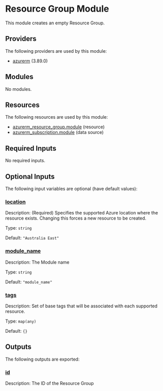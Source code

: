 # Resource Group Module

This module creates an empty Resource Group.

## Providers

The following providers are used by this module:

- <a name="provider_azurerm"></a> [azurerm](#provider_azurerm) (3.89.0)

## Modules

No modules.

## Resources

The following resources are used by this module:

- [azurerm_resource_group.module](https://registry.terraform.io/providers/hashicorp/azurerm/latest/docs/resources/resource_group) (resource)
- [azurerm_subscription.module](https://registry.terraform.io/providers/hashicorp/azurerm/latest/docs/data-sources/subscription) (data source)

## Required Inputs

No required inputs.

## Optional Inputs

The following input variables are optional (have default values):

### <a name="input_location"></a> [location](#input_location)

Description: (Required) Specifies the supported Azure location where the resource exists. Changing this forces a new resource to be created.

Type: `string`

Default: `"Australia East"`

### <a name="input_module_name"></a> [module_name](#input_module_name)

Description: The Module name

Type: `string`

Default: `"module_name"`

### <a name="input_tags"></a> [tags](#input_tags)

Description: Set of base tags that will be associated with each supported resource.

Type: `map(any)`

Default: `{}`

## Outputs

The following outputs are exported:

### <a name="output_id"></a> [id](#output_id)

Description: The ID of the Resource Group
